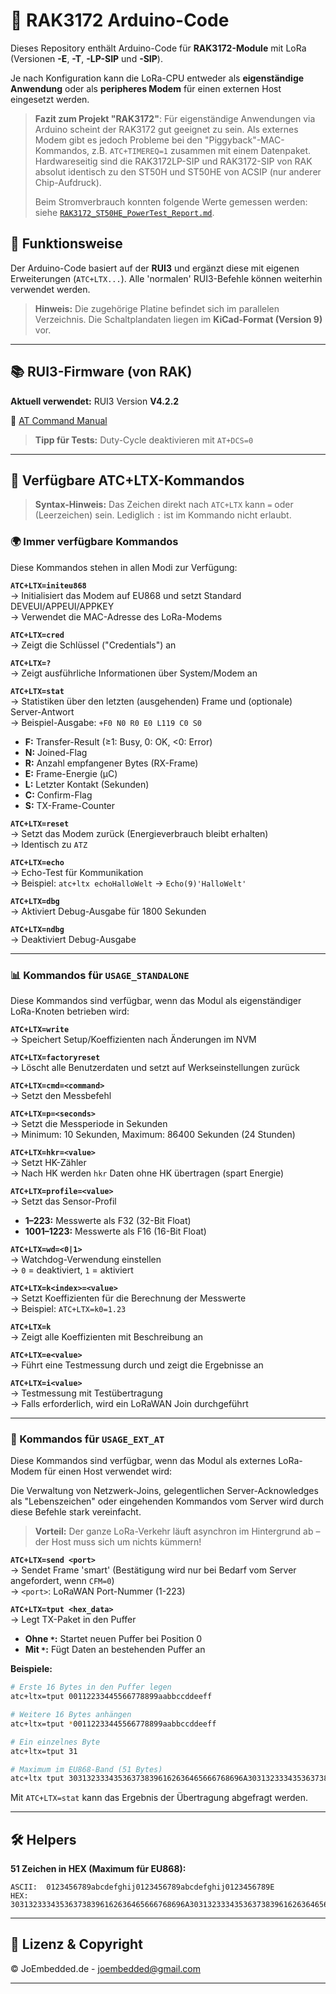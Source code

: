 # 📡 RAK3172 Arduino-Code

Dieses Repository enthält Arduino-Code für **RAK3172-Module** mit LoRa (Versionen **-E**, **-T**, **-LP-SIP** und **-SIP**). 

Je nach Konfiguration kann die LoRa-CPU entweder als **eigenständige Anwendung** oder als **peripheres Modem** für einen externen Host eingesetzt werden.


> **Fazit zum Projekt "RAK3172"**: Für eigenständige Anwendungen via Arduino scheint der RAK3172 gut geeignet zu sein. Als externes Modem gibt es jedoch Probleme bei den "Piggyback"-MAC-Kommandos, z.B. `ATC+TIMEREQ=1` zusammen mit einem Datenpaket.  
> Hardwareseitig sind die RAK3172LP-SIP und RAK3172-SIP von RAK absolut identisch zu den ST50H und ST50HE von ACSIP (nur anderer Chip-Aufdruck).  
> 
> Beim Stromverbrauch konnten folgende Werte gemessen werden: siehe [`RAK3172_ST50HE_PowerTest_Report.md`](RAK3172_ST50HE_PowerTest_Report.md).



## 🔧 Funktionsweise

Der Arduino-Code basiert auf der **RUI3** und ergänzt diese mit eigenen Erweiterungen (`ATC+LTX...`). Alle 'normalen' RUI3-Befehle können weiterhin verwendet werden.

> **Hinweis:** Die zugehörige Platine befindet sich im parallelen Verzeichnis. Die Schaltplandaten liegen im **KiCad-Format (Version 9)** vor.

---

## 📚 RUI3-Firmware (von RAK)

**Aktuell verwendet:** RUI3 Version **V4.2.2**

📖 [AT Command Manual](https://docs.rakwireless.com/product-categories/software-apis-and-libraries/rui3/at-command-manual/)  

> **Tipp für Tests:** Duty-Cycle deaktivieren mit `AT+DCS=0`

---

## 🚀 Verfügbare ATC+LTX-Kommandos

> **Syntax-Hinweis:** Das Zeichen direkt nach `ATC+LTX` kann `=` oder ` ` (Leerzeichen) sein. Lediglich `:` ist im Kommando nicht erlaubt.


### 🌍 Immer verfügbare Kommandos

Diese Kommandos stehen in allen Modi zur Verfügung:

**`ATC+LTX=initeu868`**  
→ Initialisiert das Modem auf EU868 und setzt Standard DEVEUI/APPEUI/APPKEY  
→ Verwendet die MAC-Adresse des LoRa-Modems

**`ATC+LTX=cred`**  
→ Zeigt die Schlüssel ("Credentials") an

**`ATC+LTX=?`**  
→ Zeigt ausführliche Informationen über System/Modem an

**`ATC+LTX=stat`**  
→ Statistiken über den letzten (ausgehenden) Frame und (optionale) Server-Antwort  
→ Beispiel-Ausgabe: `+F0 N0 R0 E0 L119 C0 S0`
- **F:** Transfer-Result (≥1: Busy, 0: OK, <0: Error)
- **N:** Joined-Flag
- **R:** Anzahl empfangener Bytes (RX-Frame)
- **E:** Frame-Energie (µC)
- **L:** Letzter Kontakt (Sekunden)
- **C:** Confirm-Flag
- **S:** TX-Frame-Counter

**`ATC+LTX=reset`**  
→ Setzt das Modem zurück (Energieverbrauch bleibt erhalten)  
→ Identisch zu `ATZ`

**`ATC+LTX=echo`**  
→ Echo-Test für Kommunikation  
→ Beispiel: `atc+ltx echoHalloWelt` → `Echo(9)'HalloWelt'`

**`ATC+LTX=dbg`**  
→ Aktiviert Debug-Ausgabe für 1800 Sekunden

**`ATC+LTX=ndbg`**  
→ Deaktiviert Debug-Ausgabe

---

### 📊 Kommandos für `USAGE_STANDALONE`

Diese Kommandos sind verfügbar, wenn das Modul als eigenständiger LoRa-Knoten betrieben wird:

**`ATC+LTX=write`**  
→ Speichert Setup/Koeffizienten nach Änderungen im NVM

**`ATC+LTX=factoryreset`**  
→ Löscht alle Benutzerdaten und setzt auf Werkseinstellungen zurück

**`ATC+LTX=cmd=<command>`**  
→ Setzt den Messbefehl

**`ATC+LTX=p=<seconds>`**  
→ Setzt die Messperiode in Sekunden  
→ Minimum: 10 Sekunden, Maximum: 86400 Sekunden (24 Stunden)

**`ATC+LTX=hkr=<value>`**  
→ Setzt HK-Zähler  
→ Nach HK werden `hkr` Daten ohne HK übertragen (spart Energie)

**`ATC+LTX=profile=<value>`**  
→ Setzt das Sensor-Profil
- **1–223:** Messwerte als F32 (32-Bit Float)
- **1001–1223:** Messwerte als F16 (16-Bit Float)

**`ATC+LTX=wd=<0|1>`**  
→ Watchdog-Verwendung einstellen  
→ `0` = deaktiviert, `1` = aktiviert

**`ATC+LTX=k<index>=<value>`**  
→ Setzt Koeffizienten für die Berechnung der Messwerte  
→ Beispiel: `ATC+LTX=k0=1.23`

**`ATC+LTX=k`**  
→ Zeigt alle Koeffizienten mit Beschreibung an

**`ATC+LTX=e<value>`**  
→ Führt eine Testmessung durch und zeigt die Ergebnisse an

**`ATC+LTX=i<value>`**  
→ Testmessung mit Testübertragung  
→ Falls erforderlich, wird ein LoRaWAN Join durchgeführt


---

### 🔌 Kommandos für `USAGE_EXT_AT`

Diese Kommandos sind verfügbar, wenn das Modul als externes LoRa-Modem für einen Host verwendet wird:

Die Verwaltung von Netzwerk-Joins, gelegentlichen Server-Acknowledges als "Lebenszeichen" oder eingehenden Kommandos vom Server wird durch diese Befehle stark vereinfacht. 

> **Vorteil:** Der ganze LoRa-Verkehr läuft asynchron im Hintergrund ab – der Host muss sich um nichts kümmern!

**`ATC+LTX=send <port>`**  
→ Sendet Frame 'smart' (Bestätigung wird nur bei Bedarf vom Server angefordert, wenn `CFM=0`)  
→ `<port>`: LoRaWAN Port-Nummer (1-223)

**`ATC+LTX=tput <hex_data>`**  
→ Legt TX-Paket in den Puffer
- **Ohne `*`:** Startet neuen Puffer bei Position 0
- **Mit `*`:** Fügt Daten an bestehenden Puffer an

**Beispiele:**

```bash
# Erste 16 Bytes in den Puffer legen
atc+ltx=tput 00112233445566778899aabbccddeeff

# Weitere 16 Bytes anhängen
atc+ltx=tput *00112233445566778899aabbccddeeff

# Ein einzelnes Byte
atc+ltx=tput 31

# Maximum im EU868-Band (51 Bytes)
atc+ltx tput 303132333435363738396162636465666768696A303132333435363738396162636465666768696A3031323334353637383945
```

Mit `ATC+LTX=stat` kann das Ergebnis der Übertragung abgefragt werden.

---

## 🛠️ Helpers

**51 Zeichen in HEX (Maximum für EU868):**
```
ASCII:  0123456789abcdefghij0123456789abcdefghij0123456789E
HEX:    303132333435363738396162636465666768696A303132333435363738396162636465666768696A3031323334353637383945
```

---

## 📝 Lizenz & Copyright

© JoEmbedded.de  - joembedded@gmail.com

---
